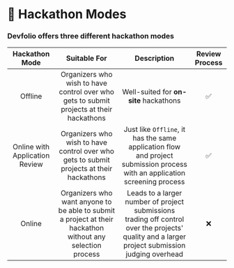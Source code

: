 # 📃 Hackathon Modes

### Devfolio offers three different hackathon modes 



| Hackathon Mode | Suitable For | Description | Review Process |
| :---: | :---: | :---: | :---: |
| Offline | Organizers who wish to have control over who gets to submit projects at their hackathons | Well-suited for **on-site** hackathons | ✅ |
| Online with Application Review | Organizers who wish to have control over who gets to submit projects at their hackathons | Just like `Offline`, it has the same application flow and project submission process with an application screening process | ✅ |
| Online | Organizers who want anyone to be able to submit a project at their hackathon without any selection process | Leads to a larger number of project submissions trading off control over the projects' quality and a larger project submission judging overhead | ❌ |

